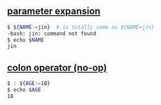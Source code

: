 ## [parameter expansion](https://www.gnu.org/software/bash/manual/bashref.html#Shell-Parameter-Expansion)
```bash
$ ${NAME:=jin}  # is totally same as ${NAME=jin}
-bash: jin: command not found
$ echo $NAME
jin
```

## [colon operator (no-op)](https://www.gnu.org/software/bash/manual/bashref.html#Bourne-Shell-Builtins)
```bash
$ : ${AGE:=18}
$ echo $AGE
18
```
